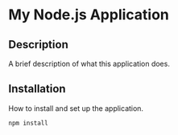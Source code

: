 # My Node.js Application

## Description
A brief description of what this application does.

## Installation
How to install and set up the application.

```bash
npm install